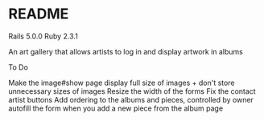 # README

Rails 5.0.0
Ruby 2.3.1

An art gallery that allows artists to log in and display artwork in albums


To Do

Make the image#show page display full size of images + don't store unnecessary sizes of images
Resize the width of the forms
Fix the contact artist buttons
Add ordering to the albums and pieces, controlled by owner
autofill the form when you add a new piece from the album page
